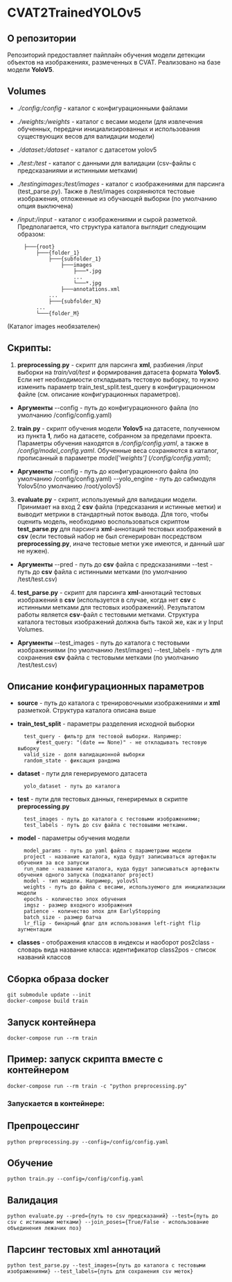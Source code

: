 # **CVAT2TrainedYOLOv5**

## О репозитории

Репозиторий предоставляет пайплайн обучения модели детекции объектов на изображениях, размеченных в CVAT. Реализовано на базе модели **YoloV5**.

## Volumes

* _./config:/config_ - каталог с конфигурационными файлами

* _./weights:/weights_ - каталог с весами модели (для извлечения обученных, передачи инициализированных и использования существующих весов для валидации модели)

* _./dataset:/dataset_ - каталог с датасетом yolov5

* _./test:/test_ - каталог с данными для валидации (csv-файлы с предсказаниями и истинными метками)

* _./testingimages:/test/images_ - каталог с изображениями для парсинга (test_parse.py). Также в /test/images сохряняются тестовые изображения, отложенные из обучающей выборки (по умолчанию опция выключена)

* _/input:/input_ - каталог с изображениями и сырой разметкой. Предполагается, что структура каталога выглядит следующим образом:

    
        ├───{root}
            ├───{folder_1}
                ├───{subfolder_1}
                    ├───images
                        ├───*.jpg
                        ...
                        └───*.jpg
                    ├───annotations.xml
                ...
                ├───{subfolder_N}
            ...
            └───{folder_M}

(Каталог images необязателен)

## Скрипты:

1. **preprocessing**.**py** - скрипт для парсинга **xml**, разбиения _/input_ выборки на _train/val/test_  и формирования датасета формата **Yolov5**. Если нет необходимости откладывать тестовую выборку, то нужно изменить параметр train_test_split.test_query в конфигурационном файле (см. описание конфигурационных параметров).
* **Аргументы**
        --config - путь до конфигурационного файла (по умолчанию /config/config.yaml)
    
2. **train**.**py** - скрипт обучения модели **Yolov5** на датасете, полученном из пункта **1**, либо на датасете, собранном за пределами проекта. Параметры обучения находятся в  _/config/config.yaml_, а также в _/config/model_config.yaml_. Обученные веса сохраняются в каталог, прописанный в параметре _model['weights']_ (_/config/config.yaml_);
* **Аргументы**
        --config - путь до конфигурационного файла (по умолчанию /config/config.yaml)
        --yolo_engine - путь до сабмодуля Yolov5(по умолчанию /root/yolov5)
    
3. **evaluate**.**py** - скрипт, используемый для валидации модели. Принимает на вход 2 **csv** файла (предсказания и истинные метки) и выводит метрики в стандартный поток вывода.
Для того, чтобы оценить модель, необходимо воспользоваться скриптом **test_parse**.**py** для парсинга **xml**-аннотаций тестовых изображений в **csv** (если тестовый набор не был сгенерирован посредством **preprocessing**.**py**, иначе тестовые метки уже имеются, и данный шаг не нужен).
* **Аргументы**
        --pred - путь до **csv** файла с предсказаниями
        --test - путь до **csv** файла с истинными метками (по умолчанию /test/test.csv)
    
4. **test_parse**.**py** - скрипт для парсинга **xml**-аннотаций тестовых изображений в **csv** (используется в случае, когда нет **csv** с истинными метками для тестовых изображений). Результатом работы является **csv**-файл с тестовыми метками.
Структура каталога тестовых изображений должна быть такой же, как и у Input Volumes.
* **Аргументы**
        --test_images - путь до каталога с тестовыми изображениями (по умолчанию /test/images)
        --test_labels - путь для сохранения **csv** файла с тестовыми метками (по умолчанию /test/test.csv)

## Описание конфигурационных параметров

* **source** - путь до каталога с тренировочными изображениями и **xml** разметкой. Структура каталога описана выше

* **train_test_split** - параметры разделения исходной выборки
        
        test_query - фильтр для тестовой выборки. Например:
            #test_query: "(date == None)" - не откладывать тестовую выборку
        valid_size - доля валидационной выборки
        random_state - фиксация рандома

* **dataset** - пути для генерируемого датасета
    
        yolo_dataset - путь до каталога

* **test** - пути для тестовых данных, генериремых в скрипте **preprocessing**.**py**

        test_images - путь до каталога с тестовыми изображениями;
        test_labels - путь до csv файла с тестовывми метками.

* **model** - параметры обучения модели
  
        model_params - путь до yaml файла с параметрами модели
        project - название каталога, куда будут записываться артефакты обучения за все запуски
        run_name - название каталога, куда будут записываться артефакты обучения одного запуска (подкаталог project)
        model - тип модели. Например, yolov5l
        weights - путь до файла с весами, используемого для инициализации модели
        epochs - количество эпох обучения
        imgsz - размер входного изображения
        patience - количество эпох для EarlyStopping
        batch_size - размер батча
        lr_flip - бинарный флаг для использования left-right flip аугментации


* **classes** - отображения классов в индексы и наоборот
  pos2class - словарь вида название класса: идентификатор
  class2pos - список названий классов

## Сборка образа docker

```
git submodule update --init
docker-compose build train
```

## Запуск контейнера

```
docker-compose run --rm train
```

## Пример: запуск скрипта вместе с контейнером

```
docker-compose run --rm train -c "python preprocessing.py"
```

### Запускается в контейнере:

## Препроцессинг

```
python preprocessing.py --config=/config/config.yaml
```

## Обучение

```
python train.py --config=/config/config.yaml
```

## Валидация
```
python evaluate.py --pred={путь то csv предсказаний} --test={путь до csv с истинными метками} --join_poses={True/False - использование объединения лежачих поз}
```

## Парсинг тестовых xml аннотаций
```
python test_parse.py --test_images={путь до каталога с тестовыми изображениями} --test_labels={путь для сохранения csv меток}
```

